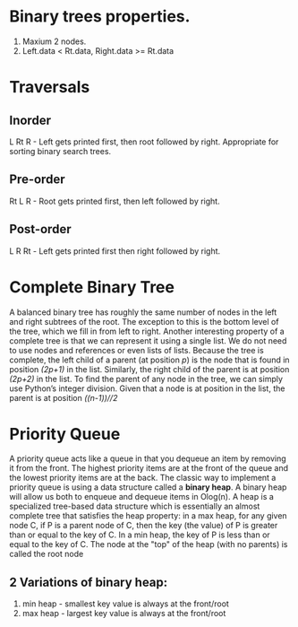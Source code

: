 # Binary trees properties.
1. Maxium 2 nodes. 
2. Left.data < Rt.data, Right.data >= Rt.data

# Traversals
## Inorder
L Rt R - Left gets printed first, then root followed by right. Appropriate for sorting binary search trees. 
## Pre-order
Rt L R - Root gets printed first, then left followed by right.
## Post-order
L R Rt - Left gets printed first then right followed by right.

# Complete Binary Tree
A balanced binary tree has roughly the same number of nodes in the left and right subtrees of the root. The exception to this is the bottom level of the tree, which we fill in from left to right. Another interesting property of a complete tree is that we can represent it using a single list. We do not need to use nodes and references or even lists of lists. Because the tree is complete, the left child of a parent (at position *p*) is the node that is found in position *(2p+1)* in the list. Similarly, the right child of the parent is at position *(2p+2)* in the list. To find the parent of any node in the tree, we can simply use Python’s integer division. Given that a node is at position in the list, the parent is at position *((n-1))//2*




# Priority Queue
A priority queue acts like a queue in that you dequeue an item by removing it from the front. The highest priority items are at the front of the queue and the lowest priority items are at the back. The classic way to implement a priority queue is using a data structure called a **binary heap**. A binary heap will allow us both to enqueue and dequeue items in Olog(n).  A heap is a specialized tree-based data structure which is essentially an almost complete tree that satisfies the heap property: in a max heap, for any given node C, if P is a parent node of C, then the key (the value) of P is greater than or equal to the key of C. In a min heap, the key of P is less than or equal to the key of C. The node at the "top" of the heap (with no parents) is called the root node

## 2 Variations of binary heap:
1. min heap - smallest key value is always at the front/root
2. max heap - largest key value is always at the front/root

